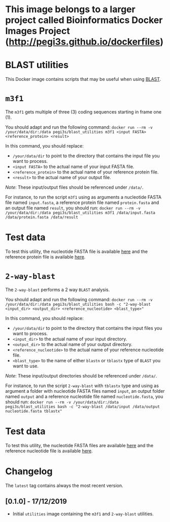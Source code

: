 # This image belongs to a larger project called Bioinformatics Docker Images Project (http://pegi3s.github.io/dockerfiles)

# BLAST utilities
This Docker image contains scripts that may be useful when using [BLAST](https://blast.ncbi.nlm.nih.gov/Blast.cgi). 

# `m3f1`

The `m3f1` gets multiple of three (3) coding sequences starting in frame one (1).

You should adapt and run the following command: `docker run --rm -v /your/data/dir:/data pegi3s/blast_utilities m3f1 <input FASTA> <reference_protein> <result>`

In this command, you should replace:
- `/your/data/dir` to point to the directory that contains the input file you want to process.
- `<input FASTA>` to the actual name of your input FASTA file.
- `<reference_protein>` to the actual name of your reference protein file.
- `<result>` to the actual name of your output file.

*Note*:  These input/output files should be referenced under `/data/`.

For instance, to run the script `m3f1` using as arguments a nucleotide FASTA file named `input.fasta`, a reference protein file named `protein.fasta` and an output file named `result`, you should run: `docker run --rm -v /your/data/dir:/data pegi3s/blast_utilities m3f1 /data/input.fasta /data/protein.fasta /data/result`

# Test data

To test this utility, the nucleotide FASTA file is available [here](https://raw.githubusercontent.com/pegi3s/dockerfiles/master/blast_utilities/test_data/input.fasta) and the reference protein file is available [here](https://raw.githubusercontent.com/pegi3s/dockerfiles/master/blast_utilities/test_data/protein.fasta).

# `2-way-blast`

The `2-way-blast` performs a 2 way `BLAST` analysis.

You should adapt and run the following command: `docker run --rm -v /your/data/dir:/data pegi3s/blast_utilities bash -c "2-way-blast <input_dir> <output_dir> <reference_nucleotide> <blast_type>"`

In this command, you should replace:
- `/your/data/dir` to point to the directory that contains the input files you want to process.
- `<input_dir>` to the actual name of your input directory.
- `<output_dir>` to the actual name of your output directory.
- `<reference_nucleotide>` to the actual name of your reference nucleotide file.
- `<blast_type>` to the name of either `blastn` or `tblastx` type of `BLAST` you want to use.

*Note*:  These input/output directories should be referenced under `/data/`.

For instance, to run the script `2-way-blast` with `tblastx` type and using as argument a folder with nucleotide FASTA files named `input`, an output folder named `output` and a reference nucleotide file named `nucleotide.fasta`, you should run: `docker run --rm -v /your/data/dir:/data pegi3s/blast_utilities bash -c "2-way-blast /data/input /data/output nucleotide.fasta tblastx"`

# Test data

To test this utility, the nucleotide FASTA files are available [here](https://github.com/pegi3s/dockerfiles/tree/master/blast_utilities/test_data/input) and the reference nucleotide file is available [here](https://github.com/pegi3s/dockerfiles/blob/master/blast_utilities/test_data/input/nucleotide.fasta).

# Changelog

The `latest` tag contains always the most recent version.

## [0.1.0] - 17/12/2019
- Initial `utilities` image containing the `m3f1` and `2-way-blast` utilities.
